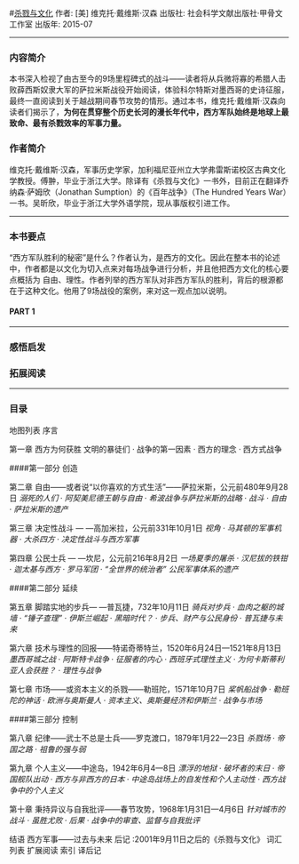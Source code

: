 #[杀戮与文化](https://book.douban.com/subject/26577765/)
作者:  [美] 维克托·戴维斯·汉森
出版社: 社会科学文献出版社·甲骨文工作室
出版年: 2015-07
***
### 内容简介 
本书深入检视了由古至今的9场里程碑式的战斗——读者将从兵微将寡的希腊人击败薛西斯奴隶大军的萨拉米斯战役开始阅读，体验科尔特斯对墨西哥的史诗征服，最终一直阅读到关于越战期间春节攻势的情形。通过本书，维克托·戴维斯·汉森向读者们揭示了，**为何在贯穿整个历史长河的漫长年代中，西方军队始终是地球上最致命、最有杀戮效率的军事力量。**

### 作者简介 
维克托·戴维斯·汉森，军事历史学家，加利福尼亚州立大学弗雷斯诺校区古典文化学教授。傅翀，毕业于浙江大学。除译有《杀戮与文化》一书外，目前正在翻译乔纳森·萨姆欣（Jonathan Sumption）的《百年战争》（The Hundred Years War）一书。吴昕欣，毕业于浙江大学外语学院，现从事版权引进工作。

***
### 本书要点
“西方军队胜利的秘密”是什么？作者认为，是西方的文化。因此在整本书的论述中，作者都是以文化为切入点来对每场战争进行分析，并且他把西方文化的核心要点概括为 自由、理性。作者列举的西方军队对非西方军队的胜利，背后的根源都在于这种文化。他用了9场战役的案例，来对这一观点加以说明。

#### PART 1 
***
### 感悟启发
### 拓展阅读
***
### 目录
地图列表
序言

第一章 西方为何获胜
文明的暴徒们 · 战争的第一因素 · 西方的理念 · 西方式战争

####第一部分 创造

第二章 自由——或者说“以你喜欢的方式生活”——萨拉米斯，公元前480年9月28日
*溺死的人们 · 阿契美尼德王朝与自由 · 希波战争与萨拉米斯的战略 · 战斗 · 自由 · 萨拉米斯的遗产*

第三章 决定性战斗 — —高加米拉，公元前331年10月1日
*视角 · 马其顿的军事机器 · 大杀四方 · 决定性战斗与西方军事*

第四章 公民士兵 — —坎尼，公元前216年8月2日
*一场夏季的屠杀 · 汉尼拔的铁钳 · 迦太基与西方 · 罗马军团 · “全世界的统治者” 公民军事体系的遗产*

####第二部分 延续

第五章 脚踏实地的步兵— —普瓦捷，732年10月11日
*骑兵对步兵 · 血肉之躯的城墙 · “锤子查理” · 伊斯兰崛起 · 黑暗时代？ · 步兵、财产与公民身份 · 普瓦捷与未来*

第六章 技术与理性的回报——特诺奇蒂特兰，1520年6月24日—1521年8月13日
*墨西哥城之战 · 阿斯特卡战争 · 征服者的内心 · 西班牙式理性主义 · 为何卡斯蒂利亚人会获胜？ · 理性与战争*

第七章 市场——或资本主义的杀戮——勒班陀，1571年10月7日
*桨帆船战争 · 勒班陀的神话 · 欧洲与奥斯曼人 · 资本主义、奥斯曼经济和伊斯兰 · 战争与市场*

####第三部分 控制

第八章 纪律——武士不总是士兵——罗克渡口，1879年1月22—23日
*杀戮场 · 帝国之路 · 祖鲁的强与弱*

第九章 个人主义——中途岛，1942年6月4—8日
*漂浮的地狱 · 破坏者的末日 · 帝国舰队出动 · 西方与非西方的日本 · 中途岛战场上的自发性和个人主动性 · 西方战争中的个人主义*

第十章 秉持异议与自我批评——春节攻势，1968年1月31日—4月6日
*针对城市的战斗 · 虽胜尤败 · 后果 · 战争中的审查、监督与自我批评*

结语 西方军事——过去与未来
后记 :2001年9月11日之后的《杀戮与文化》
词汇列表
扩展阅读
索引
译后记